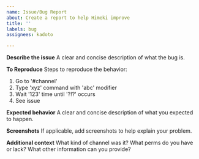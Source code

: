 ```yaml
---
name: Issue/Bug Report
about: Create a report to help Himeki improve
title: ''
labels: bug
assignees: kadoto

---
```


**Describe the issue**
A clear and concise description of what the bug is.

**To Reproduce**
Steps to reproduce the behavior:
1. Go to '#channel'
2. Type 'xyz' command with 'abc' modifier
3. Wait '123' time until '?!?' occurs
4. See issue

**Expected behavior**
A clear and concise description of what you expected to happen.

**Screenshots**
If applicable, add screenshots to help explain your problem.

**Additional context**
What kind of channel was it? What perms do you have or lack? What other information can you provide?
